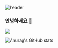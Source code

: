 ![header](https://capsule-render.vercel.app/api?color=gradient&customColorList=0,14,14,15,18,20&type=waving&height=200&section=header&text=Welcome!&fontSize=40&fontcolor=#FFFFFF)

### 안녕하세요 👋


<!--
**yjk101/yjk101** is a ✨ _special_ ✨ repository because its `README.md` (this file) appears on your GitHub profile.

Here are some ideas to get you started:

- 🔭 I’m currently working on ...
- 🌱 I’m currently learning ...
- 👯 I’m looking to collaborate on ...
- 🤔 I’m looking for help with ...
- 💬 Ask me about ...
- 📫 How to reach me: ...
- 😄 Pronouns: ...
- ⚡ Fun fact: ...
-->

<a href="https://www.instagram.com/0jin_101/" target="_blank"><img src="https://img.shields.io/badge/0jin_101-white?style=flat-square&logo=instagram&logoColor=#E4405F"/></a>


![Anurag's GitHub stats](https://github-readme-stats.vercel.app/api?username=yjk101&show_icons=true&theme=radical)
